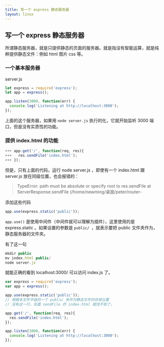 ```yaml
---
title: 写一个 express 静态服务器
layout: linux
---
```


## 写一个 express 静态服务器

所谓静态服务器，就是只提供静态的页面的服务器。就是指没有智能运算，就是纯粹提供静态文件：例如 html 图片 css 等。

### 一个基本服务器

server.js

```js
let express = require('express');
let app = express();

app.listen(3000, function(err) {
  console.log('Listening at http://localhost:3000');
});
```
上面的这个服务器，如果用 `node server.js` 执行的化，它就开始监听 3000 端口，但是没有实质性的功能。

### 提供 index.html 的功能

```js
+++ app.get('/', function(req, res){
+++   res.sendFile('index.html');
+++ });
```

但是，只有上面的代码，运行 node server.js ，即使有一个 index.html 跟 server.js 放在同级位置，也会报错的：

> TypeError: path must be absolute or specify root to res.sendFile
   at ServerResponse.sendFile (/home/newming/桌面/peter/router-

添加这些代码

```js
app.use(express.static('public'));
```

`app.use()` 是使用中间件（中间件就可以理解为插件），这里使用的是 express.static 。如果设置的参数是 `public/ `，就表示要把 public 文件夹作为，静态服务器的文件夹。

有了这一句

```js
mkdir public
mv index.html public/
node server.js
```

就能正确的看到 localhost:3000/ 可以访问 index.js 了。

```js
var express = require('express');
var app = express();

app.use(express.static('public'));
// 用跟本文件平级的一个 public 夹作为静态文件的存放位置
// 没有这一行，后面 sendFile 的 index.html 就找不到了。

app.get('/', function(req, res){
  res.sendFile('index.html');
});

app.listen(3000, function(err) {
  console.log('Listening at http://localhost:3000');
});
```
